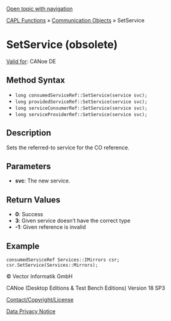 [Open topic with navigation](../../../../../CANoeDEFamily.htm#Topics/CAPLFunctions/CommunicationObjects/Methods/CAPLfunctionSetService.md)

[CAPL Functions](../../CAPLfunctions.md) » [Communication Objects](../CAPLfunctionsCOOverview.md) » SetService

# SetService (obsolete)

[Valid for](../../../Shared/FeatureAvailability.md): CANoe DE

## Method Syntax

- `long consumedServiceRef::SetService(service svc);`
- `long providedServiceRef::SetService(service svc);`
- `long serviceConsumerRef::SetService(service svc);`
- `long serviceProviderRef::SetService(service svc);`

## Description

Sets the referred-to service for the CO reference.

## Parameters

- **svc**: The new service.

## Return Values

- **0**: Success
- **3**: Given service doesn’t have the correct type
- **-1**: Given reference is invalid

## Example

```plaintext
consumedServiceRef Services::IMirrors csr;
csr.SetService(Services::Mirrors);
```

© Vector Informatik GmbH

CANoe (Desktop Editions & Test Bench Editions) Version 18 SP3

[Contact/Copyright/License](../../../Shared/ContactCopyrightLicense.md)

[Data Privacy Notice](https://www.vector.com/int/en/company/get-info/privacy-policy/)